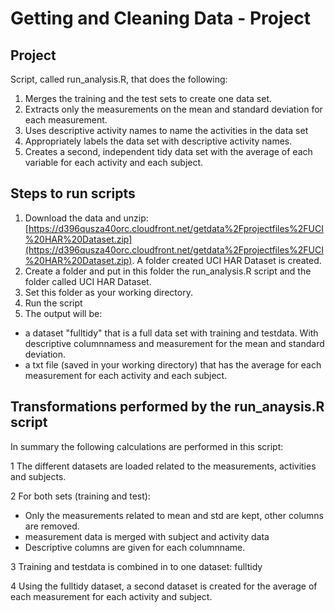 # Getting and Cleaning Data - Project

## Project
Script, called run_analysis.R, that does the following:

1. Merges the training and the test sets to create one data set.
2. Extracts only the measurements on the mean and standard deviation for each measurement.
2. Uses descriptive activity names to name the activities in the data set
3. Appropriately labels the data set with descriptive activity names.
4. Creates a second, independent tidy data set with the average of each variable for each activity and each subject.

## Steps to run scripts

1. Download the data and unzip: [https://d396qusza40orc.cloudfront.net/getdata%2Fprojectfiles%2FUCI%20HAR%20Dataset.zip](https://d396qusza40orc.cloudfront.net/getdata%2Fprojectfiles%2FUCI%20HAR%20Dataset.zip). A folder created UCI HAR Dataset is created.
2. Create a folder and put in this folder the run_analysis.R script and the folder called UCI HAR Dataset.
3. Set this folder as your working directory.
4. Run the script
5. The output will be:

- a dataset "fulltidy" that is a full data set with training and testdata. With descriptive columnnamess and measurement for the mean and standard deviation.
- a txt file (saved in your working directory) that has the average for each measurement for each activity and each subject.

## Transformations performed  by the run_anaysis.R script

In summary the following calculations are performed in this script:

1 The different datasets are loaded related to the measurements, activities and subjects.

2 For both sets (training and test):

- Only the measurements related to mean and std are kept, other columns are removed.
- measurement data is merged with subject and activity data
- Descriptive columns are given for each columnname.

3 Training and testdata is combined in to one dataset: fulltidy

4 Using the fulltidy dataset, a second dataset is created for the average of each measurement for each activity and subject.


